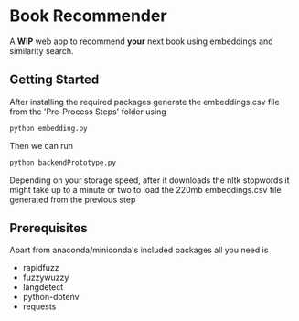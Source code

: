                  
# Book Recommender

A **WIP** web app to recommend **your** next book using embeddings and similarity search.
 
## Getting Started

After installing the required packages generate the embeddings.csv file from the 'Pre-Process Steps' folder using
```bash
python embedding.py 
```
Then we can run
```bash
python backendPrototype.py
```
Depending on your storage speed, after it downloads the nltk stopwords it might take up to a minute or two to load the 220mb embeddings.csv file generated from the previous step
## Prerequisites

Apart from anaconda/miniconda's included packages all you need is 
- rapidfuzz
- fuzzywuzzy
- langdetect
- python-dotenv
- requests
